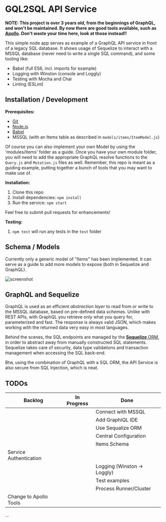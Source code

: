 # GQL2SQL API Service

**NOTE: This project is over 3 years old, from the beginnings of GraphQL, and won't be maintained. By now there are good tools available, such as [Apollo](https://medium.com/infocentric/setup-a-graphql-api-with-apollo-2-0-sequelize-and-express-js-608d1365d776). Don't waste your time here, look at those instead!!**

This simple node app serves as example of a GraphQL API service in front of a legacy SQL database.
It shows usage of Sequelize to interact with a MSSQL database (never need to write a single SQL command), and some tooling like:

* Babel (full ES6, incl. imports for example)
* Logging with Winston (console and Loggly)
* Testing with Mocha and Chai
* Linting (ESLint)

## Installation / Development

**Prerequisites:**

* [Git](https://git-scm.com/)
* [Node.js](https://nodejs.org/en/)
* [Babel](https://babeljs.io/docs/usage/cli/)
* MSSQL (with an Items table as described in `models/items/ItemModel.js`)

Of course you can also implement your own Model by using the 'modules/items' folder as a guide. Once you have your own module folder, you will need to add the appropriate GraphQL resolve functions to the `Query.js` and `Mutation.js` files as well.
Remember, this repo is meant as a guiding example, putting together a bunch of tools that you may want to make use of.

**Installation:**

1. Clone this repo
2. Install dependencies: `npm install`
3. Run the service: `npm start`

Feel free to submit pull requests for enhancements!

**Testing:**

1. `npm test` will run any tests in the `test` folder

## Schema / Models

Currently only a generic model of "Items" has been implemented. It can serve as a guide to add more models to expose (both in Sequelize and GraphQL).

![screenshot](./server/Assets/images/graphiql_screenshot.png)

## GraphQL and Sequelize

GraphQL is used as an efficient *abstraction layer* to read from or write to the MSSQL database, based on pre-defined data *schemas*. Unlike with REST APIs, with GraphQL you retrieve only what you query for, parameterized and fast.
The response is always valid JSON, which makes working with the returned data very easy in most languages.

Behind the scenes, the SQL endpoints are managed by the [**Sequelize** ORM](http://docs.sequelizejs.com/), in order to abstract away from manually constructed SQL statements. Sequelize takes care of security, data type validations and transaction management when accessing the SQL back-end.

Btw, using the combination of GraphQL with a SQL ORM, the API Service is also secure from SQL Injection, which is neat.

## TODOs

| Backlog                | In Progress | Done                        |
| ---------------------- | ----------- | --------------------------- |
|                        |             | Connect with MSSQL          |
|                        |             | Add GraphiQL IDE            |
|                        |             | Use Sequalize ORM           |
|                        |             | Central Configuration       |
|                        |             | Items Schema                |
| Service Authentication |             |                             |
|                        |             | Logging (Winston -> Loggly) |
|                        |             | Test examples               |
|                        |             | Process Runner/Cluster      |
| Change to Apollo Tools |             |                             |  |

...
